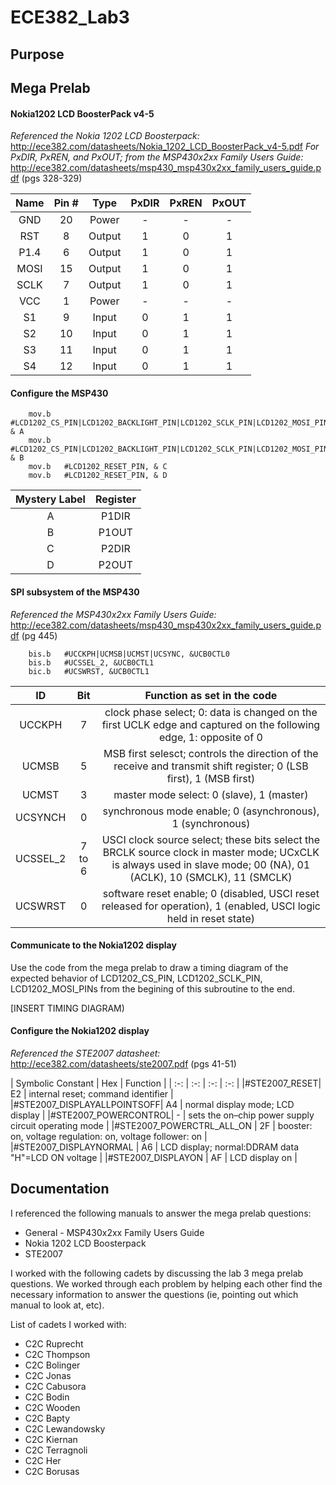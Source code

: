 ECE382_Lab3
===========

## Purpose

## Mega Prelab
#### Nokia1202  LCD BoosterPack v4-5
*Referenced the Nokia 1202 LCD Boosterpack:* http://ece382.com/datasheets/Nokia_1202_LCD_BoosterPack_v4-5.pdf
*For PxDIR, PxREN, and PxOUT; from the MSP430x2xx Family Users Guide:* http://ece382.com/datasheets/msp430_msp430x2xx_family_users_guide.pdf (pgs 328-329)

| Name | Pin # | Type | PxDIR| PxREN | PxOUT |
|:-: | :-: | :-: | :-: | :-: | :-: |
|GND | 20 | Power | - | - | -  |
| RST | 8 | Output | 1 | 0 | 1 |
| P1.4 | 6 | Output | 1 | 0 | 1 |   
| MOSI| 15 | Output | 1 | 0 | 1 |   
| SCLK | 7 | Output | 1 | 0 | 1 |   
| VCC | 1 | Power | - | - | - |  
| S1 | 9 | Input | 0 | 1 | 1 | 
| S2 | 10 | Input | 0 | 1 | 1 | 
| S3 | 11 | Input | 0 | 1 | 1 | 
| S4 | 12 | Input | 0 | 1 | 1 | 

#### Configure the MSP430
```
	mov.b	#LCD1202_CS_PIN|LCD1202_BACKLIGHT_PIN|LCD1202_SCLK_PIN|LCD1202_MOSI_PIN, & A
	mov.b	#LCD1202_CS_PIN|LCD1202_BACKLIGHT_PIN|LCD1202_SCLK_PIN|LCD1202_MOSI_PIN, & B
	mov.b	#LCD1202_RESET_PIN, & C
	mov.b	#LCD1202_RESET_PIN, & D
```
| Mystery Label | Register|
|:-: |:-: |
| A| P1DIR |
| B | P1OUT |
| C | P2DIR |
| D | P2OUT |

#### SPI subsystem of the MSP430

*Referenced the MSP430x2xx Family Users Guide:* http://ece382.com/datasheets/msp430_msp430x2xx_family_users_guide.pdf (pg 445)

```
	bis.b	#UCCKPH|UCMSB|UCMST|UCSYNC, &UCB0CTL0
	bis.b	#UCSSEL_2, &UCB0CTL1
	bic.b	#UCSWRST, &UCB0CTL1
```

| ID | Bit | Function as set in the code |
|:-:|:-:|:-:|
| UCCKPH | 7 | clock phase select; 0: data is changed on the first UCLK edge and captured on the following edge, 1: opposite of 0 |
| UCMSB | 5 | MSB first selesct; controls the direction of the receive and transmit shift register; 0 (LSB first), 1 (MSB first) |
| UCMST | 3 | master mode select: 0 (slave), 1 (master) |
| UCSYNCH| 0 | synchronous mode enable; 0 (asynchronous), 1 (synchronous) |
| UCSSEL_2| 7 to 6  | USCI clock source select; these bits select the BRCLK source clock in master mode; UCxCLK is always used in slave mode; 00 (NA), 01 (ACLK), 10 (SMCLK), 11 (SMCLK) |
| UCSWRST| 0 | software reset enable; 0 (disabled, USCI reset released for operation), 1 (enabled, USCI logic held in reset state) |

#### Communicate to the Nokia1202 display
Use the code from the mega prelab to draw a timing diagram of the expected behavior of LCD1202_CS_PIN, LCD1202_SCLK_PIN, LCD1202_MOSI_PINs from the begining of this subroutine to the end.

[INSERT TIMING DIAGRAM)

#### Configure the Nokia1202 display
*Referenced the STE2007 datasheet:* http://ece382.com/datasheets/ste2007.pdf (pgs 41-51)

| Symbolic Constant | Hex | Function |
| :-: | :-: | :-: | :-: |
|#STE2007_RESET| E2 | internal reset; command identifier |
|#STE2007_DISPLAYALLPOINTSOFF| A4 | normal display mode; LCD display |
|#STE2007_POWERCONTROL| - | sets the on–chip power supply circuit operating mode |
|#STE2007_POWERCTRL_ALL_ON | 2F | booster: on, voltage regulation: on, voltage follower: on |
|#STE2007_DISPLAYNORMAL | A6 | LCD display; normal:DDRAM data "H"=LCD ON voltage |
|#STE2007_DISPLAYON | AF | LCD display on |


## Documentation

I referenced the following manuals to answer the mega prelab questions:
* General - MSP430x2xx Family Users Guide
* Nokia 1202 LCD Boosterpack
* STE2007

I worked with the following cadets by discussing the lab 3 mega prelab questions. We worked through each problem by helping each other find the necessary information to answer the questions (ie, pointing out which manual to look at, etc). 

List of cadets I worked with:
* C2C Ruprecht
* C2C Thompson
* C2C Bolinger
* C2C Jonas
* C2C Cabusora
* C2C Bodin
* C2C Wooden
* C2C Bapty
* C2C Lewandowsky
* C2C Kiernan
* C2C Terragnoli
* C2C Her
* C2C Borusas
